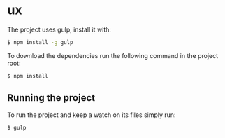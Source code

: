 # ux

The project uses gulp, install it with: 
```bash
$ npm install -g gulp
```

To download the dependencies run the following command in the project root:
```bash
$ npm install
```
## Running the project
To run the project and keep a watch on its files simply run:
```bash
$ gulp
```